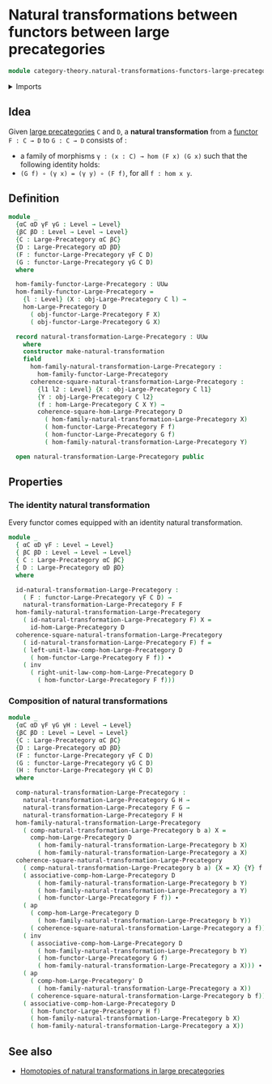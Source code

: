 # Natural transformations between functors between large precategories

```agda
module category-theory.natural-transformations-functors-large-precategories where
```

<details><summary>Imports</summary>

```agda
open import category-theory.commuting-squares-of-morphisms-in-large-precategories
open import category-theory.functors-large-precategories
open import category-theory.large-precategories

open import foundation.action-on-identifications-functions
open import foundation.identity-types
open import foundation.universe-levels
```

</details>

## Idea

Given [large precategories](category-theory.large-precategories.md) `C` and `D`,
a **natural transformation** from a
[functor](category-theory.functors-large-precategories.md) `F : C → D` to
`G : C → D` consists of :

- a family of morphisms `γ : (x : C) → hom (F x) (G x)` such that the following
  identity holds:
- `(G f) ∘ (γ x) = (γ y) ∘ (F f)`, for all `f : hom x y`.

## Definition

```agda
module _
  {αC αD γF γG : Level → Level}
  {βC βD : Level → Level → Level}
  {C : Large-Precategory αC βC}
  {D : Large-Precategory αD βD}
  (F : functor-Large-Precategory γF C D)
  (G : functor-Large-Precategory γG C D)
  where

  hom-family-functor-Large-Precategory : UUω
  hom-family-functor-Large-Precategory =
    {l : Level} (X : obj-Large-Precategory C l) →
    hom-Large-Precategory D
      ( obj-functor-Large-Precategory F X)
      ( obj-functor-Large-Precategory G X)

  record natural-transformation-Large-Precategory : UUω
    where
    constructor make-natural-transformation
    field
      hom-family-natural-transformation-Large-Precategory :
        hom-family-functor-Large-Precategory
      coherence-square-natural-transformation-Large-Precategory :
        {l1 l2 : Level} {X : obj-Large-Precategory C l1}
        {Y : obj-Large-Precategory C l2}
        (f : hom-Large-Precategory C X Y) →
        coherence-square-hom-Large-Precategory D
          ( hom-family-natural-transformation-Large-Precategory X)
          ( hom-functor-Large-Precategory F f)
          ( hom-functor-Large-Precategory G f)
          ( hom-family-natural-transformation-Large-Precategory Y)

  open natural-transformation-Large-Precategory public
```

## Properties

### The identity natural transformation

Every functor comes equipped with an identity natural transformation.

```agda
module _
  { αC αD γF : Level → Level}
  { βC βD : Level → Level → Level}
  { C : Large-Precategory αC βC}
  { D : Large-Precategory αD βD}
  where

  id-natural-transformation-Large-Precategory :
    ( F : functor-Large-Precategory γF C D) →
    natural-transformation-Large-Precategory F F
  hom-family-natural-transformation-Large-Precategory
    ( id-natural-transformation-Large-Precategory F) X =
      id-hom-Large-Precategory D
  coherence-square-natural-transformation-Large-Precategory
    ( id-natural-transformation-Large-Precategory F) f =
    ( left-unit-law-comp-hom-Large-Precategory D
      ( hom-functor-Large-Precategory F f)) ∙
    ( inv
      ( right-unit-law-comp-hom-Large-Precategory D
        ( hom-functor-Large-Precategory F f)))
```

### Composition of natural transformations

```agda
module _
  {αC αD γF γG γH : Level → Level}
  {βC βD : Level → Level → Level}
  {C : Large-Precategory αC βC}
  {D : Large-Precategory αD βD}
  (F : functor-Large-Precategory γF C D)
  (G : functor-Large-Precategory γG C D)
  (H : functor-Large-Precategory γH C D)
  where

  comp-natural-transformation-Large-Precategory :
    natural-transformation-Large-Precategory G H →
    natural-transformation-Large-Precategory F G →
    natural-transformation-Large-Precategory F H
  hom-family-natural-transformation-Large-Precategory
    ( comp-natural-transformation-Large-Precategory b a) X =
      comp-hom-Large-Precategory D
        ( hom-family-natural-transformation-Large-Precategory b X)
        ( hom-family-natural-transformation-Large-Precategory a X)
  coherence-square-natural-transformation-Large-Precategory
    ( comp-natural-transformation-Large-Precategory b a) {X = X} {Y} f =
    ( associative-comp-hom-Large-Precategory D
        ( hom-family-natural-transformation-Large-Precategory b Y)
        ( hom-family-natural-transformation-Large-Precategory a Y)
        ( hom-functor-Large-Precategory F f)) ∙
    ( ap
      ( comp-hom-Large-Precategory D
        ( hom-family-natural-transformation-Large-Precategory b Y))
      ( coherence-square-natural-transformation-Large-Precategory a f)) ∙
    ( inv
      ( associative-comp-hom-Large-Precategory D
        ( hom-family-natural-transformation-Large-Precategory b Y)
        ( hom-functor-Large-Precategory G f)
        ( hom-family-natural-transformation-Large-Precategory a X))) ∙
    ( ap
      ( comp-hom-Large-Precategory' D
        ( hom-family-natural-transformation-Large-Precategory a X))
      ( coherence-square-natural-transformation-Large-Precategory b f)) ∙
    ( associative-comp-hom-Large-Precategory D
      ( hom-functor-Large-Precategory H f)
      ( hom-family-natural-transformation-Large-Precategory b X)
      ( hom-family-natural-transformation-Large-Precategory a X))
```

## See also

- [Homotopies of natural transformations in large precategories](category-theory.homotopies-natural-transformations-large-precategories.md)
